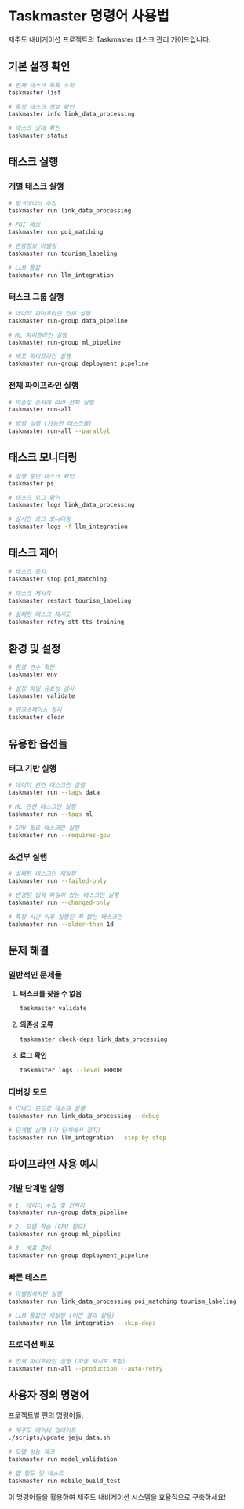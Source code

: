 # Taskmaster 명령어 사용법

제주도 내비게이션 프로젝트의 Taskmaster 태스크 관리 가이드입니다.

## 기본 설정 확인

```bash
# 현재 태스크 목록 조회
taskmaster list

# 특정 태스크 정보 확인
taskmaster info link_data_processing

# 태스크 상태 확인
taskmaster status
```

## 태스크 실행

### 개별 태스크 실행
```bash
# 링크데이터 수집
taskmaster run link_data_processing

# POI 매칭
taskmaster run poi_matching

# 관광정보 라벨링
taskmaster run tourism_labeling

# LLM 통합
taskmaster run llm_integration
```

### 태스크 그룹 실행
```bash
# 데이터 파이프라인 전체 실행
taskmaster run-group data_pipeline

# ML 파이프라인 실행
taskmaster run-group ml_pipeline

# 배포 파이프라인 실행
taskmaster run-group deployment_pipeline
```

### 전체 파이프라인 실행
```bash
# 의존성 순서에 따라 전체 실행
taskmaster run-all

# 병렬 실행 (가능한 태스크들)
taskmaster run-all --parallel
```

## 태스크 모니터링

```bash
# 실행 중인 태스크 확인
taskmaster ps

# 태스크 로그 확인
taskmaster logs link_data_processing

# 실시간 로그 모니터링
taskmaster logs -f llm_integration
```

## 태스크 제어

```bash
# 태스크 중지
taskmaster stop poi_matching

# 태스크 재시작
taskmaster restart tourism_labeling

# 실패한 태스크 재시도
taskmaster retry stt_tts_training
```

## 환경 및 설정

```bash
# 환경 변수 확인
taskmaster env

# 설정 파일 유효성 검사
taskmaster validate

# 워크스페이스 정리
taskmaster clean
```

## 유용한 옵션들

### 태그 기반 실행
```bash
# 데이터 관련 태스크만 실행
taskmaster run --tags data

# ML 관련 태스크만 실행
taskmaster run --tags ml

# GPU 필요 태스크만 실행
taskmaster run --requires-gpu
```

### 조건부 실행
```bash
# 실패한 태스크만 재실행
taskmaster run --failed-only

# 변경된 입력 파일이 있는 태스크만 실행
taskmaster run --changed-only

# 특정 시간 이후 실행된 적 없는 태스크만
taskmaster run --older-than 1d
```

## 문제 해결

### 일반적인 문제들

1. **태스크를 찾을 수 없음**
   ```bash
   taskmaster validate
   ```

2. **의존성 오류**
   ```bash
   taskmaster check-deps link_data_processing
   ```

3. **로그 확인**
   ```bash
   taskmaster logs --level ERROR
   ```

### 디버깅 모드
```bash
# 디버그 모드로 태스크 실행
taskmaster run link_data_processing --debug

# 단계별 실행 (각 단계에서 정지)
taskmaster run llm_integration --step-by-step
```

## 파이프라인 사용 예시

### 개발 단계별 실행
```bash
# 1. 데이터 수집 및 전처리
taskmaster run-group data_pipeline

# 2. 모델 학습 (GPU 필요)
taskmaster run-group ml_pipeline

# 3. 배포 준비
taskmaster run-group deployment_pipeline
```

### 빠른 테스트
```bash
# 라벨링까지만 실행
taskmaster run link_data_processing poi_matching tourism_labeling

# LLM 통합만 재실행 (이전 결과 활용)
taskmaster run llm_integration --skip-deps
```

### 프로덕션 배포
```bash
# 전체 파이프라인 실행 (자동 재시도 포함)
taskmaster run-all --production --auto-retry
```

## 사용자 정의 명령어

프로젝트별 편의 명령어들:

```bash
# 제주도 데이터 업데이트
./scripts/update_jeju_data.sh

# 모델 성능 체크
taskmaster run model_validation

# 앱 빌드 및 테스트
taskmaster run mobile_build_test
```

이 명령어들을 활용하여 제주도 내비게이션 시스템을 효율적으로 구축하세요! 